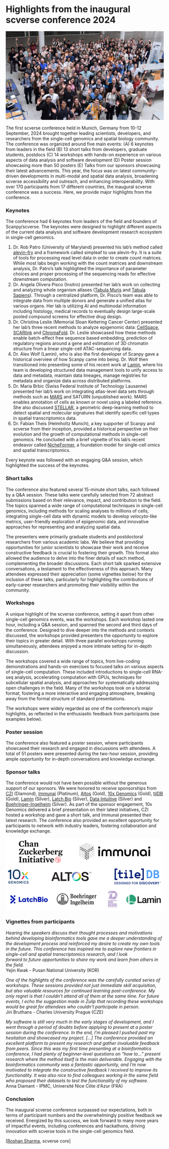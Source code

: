 # Highlights from the inaugural scverse conference 2024

<img src="/img/blog/conference2024.png" style="max-width: 100%;" alt="conference-group-picture" />

The first scverse conference held in Munich, Germany from 10-12 September, 2024 brought together leading scientists, developers, and researchers from the single-cell genomics and spatial biology community. The conference was organized around five main events: (A) 6 keynotes from leaders in the field (B) 13 short talks from developers, graduate students, postdocs (C) 14 workshops with hands-on experience on various aspects of data analysis and software development (D) Poster session showcasing more than 50 posters (E) Talks from our sponsors showcasing their latest advancements. This year, the focus was on latest community-driven developments in multi-modal and spatial data analysis, broadening scverse accessibility and outreach, and enhancing interoperability. With over 170 participants from 17 different countries, the inaugural scverse conference was a success. Here, we provide major highlights from the conference. 

### Keynotes

The conference had 6 keynotes from leaders of the field and founders of Scanpy/scverse. The keynotes were designed to highlight different aspects of the current data analysis and software development research ecosystem in single-cell genomics. 

1. Dr. Rob Patro (University of Maryland) presented his lab’s method called [alevin-fry](https://github.com/COMBINE-lab/alevin-fry) and a framework called simpleaf to use alevin-fry. It is a suite of tools for processing read level data in order to create count matrices. While most labs begin working with the count matrices and downstream analysis, Dr. Patro’s talk highlighted the importance of parameter choices and proper processing of the sequencing reads for effective downstream computation.   
2. Dr. Angela Olivera Pisco (Insitro) presented her lab’s work on collecting and analyzing whole organism atlases ([Tabula Muris](https://www.czbiohub.org/sf/tabula-muris/) and [Tabula Sapiens](https://tabula-sapiens.sf.czbiohub.org/)). Through a centralized platform, Dr. Pisco’s team was able to integrate data from multiple donors and generate a unified atlas for various organs. Her lab is utilizing AI and multimodal information including histology, medical records to eventually design large-scale pooled compound screens for effective drug design.   
3. Dr. Christina Leslie (Memorial Sloan Kettering Cancer Center) presented her lab’s three recent methods to analyze epigenomic data: [CellSpace](https://github.com/zakieh-tayyebi/CellSpace), [SCARlink](https://github.com/snehamitra/SCARlink) and [ChromaFold](https://github.com/viannegao/ChromaFold). Dr. Leslie showcased how these methods enable batch-effect free sequence based embedding, prediction of regulatory regions around a gene and estimation of 3D chromatin structure from a linear single-cell ATAC-sequencing data.   
4. Dr. Alex Wolf (Lamin), who is also the first developer of Scanpy gave a historical overview of how Scanpy came into being. Dr. Wolf then transitioned into presenting some of his recent work at [Lamin](https://docs.lamin.ai/introduction), where his team is developing structured data management tools to unify access to data and metadata, maintain data lineages, manage registries for metadata and organize data across distributed platforms.   
5. Dr. Maria Brbic (Swiss Federal Institute of Technology Lausanne) presented her lab’s work on integrating atlas-level data sets through methods such as [MARS](https://brbiclab.epfl.ch/projects/mars/) and SATURN (unpublished work). MARS enables annotation of cells as known or novel using a labeled reference. She also discussed [STELLAR](https://brbiclab.epfl.ch/projects/stellar/), a geometric deep-learning method to detect spatial and molecular signatures that identify specific cell types in spatial transcriptomics data.   
6. Dr. Fabian Theis (Helmholtz Munich), a key supporter of Scanpy and scverse from their inception, provided a historical perspective on their evolution and the growth of computational methods in single-cell genomics. He concluded with a brief vignette of his lab’s recent endeavor called [NicheFormer](https://github.com/theislab/nicheformer), a foundation model for single-cell omics and spatial transcriptomics. 

Every keynote was followed with an engaging Q\&A session, which highlighted the success of the keynotes. 

### Short talks

The conference also featured several 15-minute short talks, each followed by a Q\&A session. These talks were carefully selected from 72 abstract submissions based on their relevance, impact, and contribution to the field. The topics spanned a wide range of computational techniques in single-cell genomics, including methods for scaling analyses to millions of cells, integrating single-cell data with dynamic models to develop *velocyto*\-like metrics, user-friendly exploration of epigenomic data, and innovative approaches for representing and analyzing spatial data.

The presenters were primarily graduate students and postdoctoral researchers from various academic labs. We believe that providing opportunities for junior scientists to showcase their work and receive constructive feedback is crucial to fostering their growth. This format also allowed the audience to delve into the finer details of each method, complementing the broader discussions. Each short talk sparked extensive conversations, a testament to the effectiveness of this approach. Many attendees expressed their appreciation (some vignettes below) for the inclusion of these talks, particularly for highlighting the contributions of early-career researchers and promoting their visibility within the community.

### Workshops

A unique highlight of the scverse conference, setting it apart from other single-cell genomics events, was the workshops. Each workshop lasted one hour, including a Q\&A session, and spanned the second and third days of the conference. Designed to dive deeper into the methods and contexts discussed, the workshops provided presenters the opportunity to explore their topics in greater detail. With three parallel workshops running simultaneously, attendees enjoyed a more intimate setting for in-depth discussion.

The workshops covered a wide range of topics, from live-coding demonstrations and hands-on exercises to focused talks on various aspects of single-cell computation. These included introductions to single-cell RNA-seq analysis, accelerating computation with GPUs, techniques for subcellular spatial analysis, and approaches for systematically addressing open challenges in the field. Many of the workshops took on a tutorial format, fostering a more interactive and engaging atmosphere, breaking away from the formal structure of standard presentations.

The workshops were widely regarded as one of the conference’s major highlights, as reflected in the enthusiastic feedback from participants (see examples below).

### Poster session

The conference also featured a poster session, where participants showcased their research and engaged in discussions with attendees. A total of 51 posters were presented during the two-hour session, providing ample opportunity for in-depth conversations and knowledge exchange.

### Sponsor talks

The conference would not have been possible without the generous support of our sponsors. We were honored to receive sponsorships from [CZI](https://chanzuckerberg.com/) (Diamond), [Immunai](https://www.immunai.com/) (Platinum), [Altos](https://www.altoslabs.com/) (Gold), [10x Genomics](https://www.10xgenomics.com/) (Gold), [tilDB](https://tiledb.com/) (Gold), [Lamin](https://lamin.ai/) (Silver), [Latch Bio](https://latch.bio/) (Silver), [Data Intuitive](https://www.data-intuitive.com/) (Silver) and [Boehringer-Ingelheim](https://www.boehringer-ingelheim.com/de) (Silver). As part of the sponsor engagement, 10x Genomics delivered a brief presentation on their latest initiatives, CZI hosted a workshop and gave a short talk, and Immunai presented their latest research. The conference also provided an excellent opportunity for participants to network with industry leaders, fostering collaboration and knowledge exchange.

<img src="/img/blog/conference2024-sponsors.png" style="max-width: 100%;" alt="conference-sponsors" />

### Vignettes from participants

*Hearing the speakers discuss their thought processes and motivations behind developing bioinformatics tools gave me a deeper understanding of the development process and reinforced my desire to create my own tools in the future. This conference has inspired me to explore new frontiers in single-cell and spatial transcriptomics research, and I look*  
*forward to future opportunities to share my work and learn from others in the field.*  
Yejin Kwak \- Pusan National University (KOR)

*One of the highlights of the conference was the carefully curated series of workshops. These sessions provided not just immediate skill acquisition, but also valuable resources for continued learning post-conference. My only regret is that I couldn't attend all of them at the same time. For future events, I echo the suggestion made in Zulip that recording these workshops would be great for attendees who couldn't participate in person.*  
Jiri Bruthans \- Charles University Prague (CZE)

*My software is still very much in the early stages of development, and I went through a period of doubts before applying to present at a poster session during the conference. In the end, I’m pleased I pushed past my hesitation and showcased my project. \[...\] The conference provided an excellent platform to present my research and gather invaluable feedback from peers. Since this was my first time presenting at a bioinformatics conference, I had plenty of beginner-level questions on “how to…” present research where the method itself is the main deliverable. Engaging with the bioinformatics community was a fantastic opportunity, and I’m now motivated to integrate the constructive feedback I received to improve its functionality. It was also nice to find colleagues working in the same field who proposed their datasets to test the functionality of my software.*   
Anna Diamant \- IPMC, Université Nice Côte d'Azur (FRA)

### Conclusion 

The inaugural scverse conference surpassed our expectations, both in terms of participant numbers and the overwhelmingly positive feedback we received. Energized by this success, we look forward to many more years of impactful events, including conferences and hackathons, driving innovation with scverse tools in the single-cell genomics field.

\[[Roshan Sharma](https://github.com/roshan9128), scverse core\]